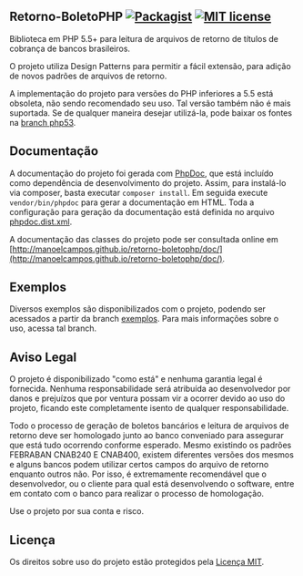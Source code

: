 Retorno-BoletoPHP [![Packagist](https://img.shields.io/packagist/v/manoelcampos/retornoboleto.svg?maxAge=2592000)](https://packagist.org/packages/manoelcampos/retornoboleto) [![MIT license](http://img.shields.io/badge/license-MIT-brightgreen.svg)](http://opensource.org/licenses/MIT)
-----------------
Biblioteca em PHP 5.5+ para leitura de arquivos de retorno de títulos de cobrança de bancos brasileiros.

O projeto utiliza Design Patterns para permitir a fácil extensão, para adição de novos padrões de arquivos de retorno.

A implementação do projeto para versões do PHP inferiores a 5.5 está obsoleta, não sendo recomendado seu uso. Tal versão também não é mais suportada. Se de qualquer maneira desejar utilizá-la, pode baixar os fontes na [branch php53](https://github.com/manoelcampos/Retorno-BoletoPHP/tree/php53).

Documentação
------------
A documentação do projeto foi gerada com [PhpDoc](http://phpdoc.org), que está incluído como dependência de desenvolvimento do projeto. Assim, para instalá-lo via composer, basta executar `composer install`. Em seguida execute `vendor/bin/phpdoc` para gerar a documentação em HTML. Toda a configuração para geração da documentação está definida no arquivo [phpdoc.dist.xml](phpdoc.dist.xml).

A documentação das classes do projeto pode ser consultada online em [http://manoelcampos.github.io/retorno-boletophp/doc/](http://manoelcampos.github.io/retorno-boletophp/doc/).

Exemplos
--------
Diversos exemplos são disponibilizados com o projeto, podendo ser acessados a partir da branch [exemplos](https://github.com/manoelcampos/Retorno-BoletoPHP/tree/exemplos). Para mais informações sobre o uso, acessa tal branch.

Aviso Legal
-----------
O projeto é disponibilizado "como está" e nenhuma garantia legal é fornecida. Nenhuma responsabilidade será atribuída ao desenvolvedor por danos e prejuízos que por ventura possam vir a ocorrer devido ao uso do projeto, ficando este completamente isento de qualquer responsabilidade.

Todo o processo de geração de boletos bancários e leitura de arquivos de retorno deve ser homologado junto ao banco conveniado para assegurar que está tudo ocorrendo conforme esperado. Mesmo existindo os padrões FEBRABAN CNAB240 E CNAB400, existem diferentes versões
dos mesmos e alguns bancos podem utilizar certos campos do arquivo de retorno enquanto outros não. Por isso, é extremamente recomendável que o desenvolvedor, ou o cliente para qual está desenvolvendo o software, entre em contato com o banco para realizar o processo de homologação. 

Use o projeto por sua conta e risco.

Licença
-------
Os direitos sobre uso do projeto estão protegidos pela [Licença MIT](LICENSE).
